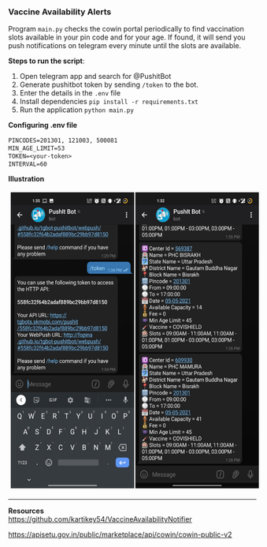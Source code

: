 ### Vaccine Availability Alerts

 Program `main.py` checks the cowin portal periodically to find vaccination slots available in your pin code and for your age. If found, it will send you push notifications on telegram every minute until the slots are available.

**Steps to run the script**:

1. Open telegram app and search for @PushitBot
2. Generate pushitbot token by sending `/token` to the bot.
3. Enter the details in the `.env` file
4. Install dependencies `pip install -r requirements.txt`
5. Run the application `python main.py`

**Configuring .env file**
````
PINCODES=201301, 121003, 500081
MIN_AGE_LIMIT=53
TOKEN=<your-token>
INTERVAL=60
````

**Illustration**

<img src="Docs/telegram.png" height="600px" width="600px" style="padding: 5px">

----

**Resources**  
https://github.com/kartikey54/VaccineAvailabilityNotifier

https://apisetu.gov.in/public/marketplace/api/cowin/cowin-public-v2
